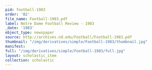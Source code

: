 ```yaml
---
pid: football-1983
order: '82'
file_name: Football-1983.pdf
label: Notre Dame Football Review - 1983
_date: '1983'
object_type: newspaper
source: http://archives.nd.edu/Football/Football-1983.pdf
thumbnail: "/img/derivatives/simple/Football-1983/thumbnail.jpg"
manifest:
full: "/img/derivatives/simple/Football-1983/full.jpg"
layout: scholastic_item
collection: scholastic
---
```

